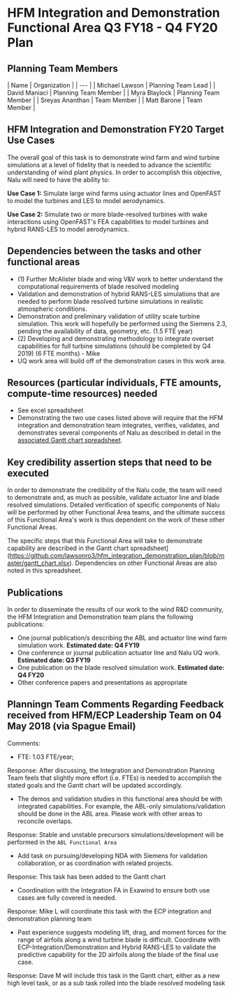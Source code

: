 # HFM Integration and Demonstration Functional Area Q3 FY18 - Q4 FY20 Plan
## Planning Team Members
| Name | Organization |
| --- |
| Michael Lawson | Planning Team Lead |
| David Maniaci | Planning Team Member |
| Myra Blaylock | Planning Team Member |
| Sreyas Ananthan | Team Member |
| Matt Barone | Team Member |

## HFM Integration and Demonstration FY20 Target Use Cases
The overall goal of this task is to demonstrate wind farm and wind turbine simulations at a level of fidelity that is needed to advance the scientific understanding of wind plant physics. In order to accomplish this objective, Nalu will need to have the ability to:

**Use Case 1:** Simulate large wind farms using actuator lines and OpenFAST to model the turbines and LES to model aerodynamics.

**Use Case 2:** Simulate two or more blade-resolved turbines with wake interactions using OpenFAST's FEA capabilities to model  turbines and hybrid RANS-LES to model aerodynamics.

## Dependencies between the tasks and other functional areas
* (1) Further McAlister blade and wing V&V work to better understand the computational requirements of blade resolved modeling
* Validation and demonstration of hybrid RANS-LES simulations that are needed to perform blade resolved turbine simulations in realistic atmospheric conditions.
* Demonstration and preliminary validation of utility scale turbine simulation. This work will hopefully be performed using the Siemens 2.3, pending the availability of data, geometry, etc. (1.5 FTE year)
* (2) Developing and demonstrating methodology to integrate overset capabilities for full turbine simulations (should be completed by Q4 2019) (6 FTE months) - Mike
* UQ work area will build off of the demonstration cases in this work area. 

## Resources (particular individuals, FTE amounts, compute-time resources) needed
* See excel spreadsheet
* Demonstrating the two use cases listed above will require that the HFM integration and demonstration team integrates, verifies, validates, and demonstrates several components of Nalu as described in detail in the [associated Gantt chart spreadsheet](https://github.com/lawsonro3/hfm_integration_demonstration_plan/blob/master/gantt_chart.xlsx).

## Key credibility assertion steps that need to be executed
In order to demonstrate the credibility of the Nalu code, the team will need to demonstrate and, as much as possible, validate actuator line and blade resolved simulations. Detailed verification of specific components of Nalu will be performed by other Functional Area teams, and the ultimate success of this Functional Area's work is thus dependent on the work of these other Functional Areas.

The specific steps that this Functional Area will take to demonstrate capability are described in the Gantt chart spreadsheet](https://github.com/lawsonro3/hfm_integration_demonstration_plan/blob/master/gantt_chart.xlsx). Dependencies on other Functional Areas are also noted in this spreadsheet.

## Publications
In order to disseminate the results of our work to the wind R&D community, the HFM Integration and Demonstration team plans the following publications:
* One journal publication/s describing the ABL and actuator line wind farm simulation work. **Estimated date: Q4 FY19**
* One conference or journal publication actuator line and Nalu UQ work. **Estimated date: Q3 FY19**
* One publication on the blade resolved simulation work. **Estimated date: Q4 FY20**
* Other conference papers and presentations as appropriate

## Planningn Team Comments Regarding Feedback received from HFM/ECP Leadership Team on 04 May 2018 (via Spague Email)
Comments:
* FTE: 1.03 FTE/year;

Response: After discussing, the Integration and Demonstration Planning Team feels that slightly more effort (i.e. FTEs) is needed to accomplish the stated goals and the Gantt chart will be updated accordingly.

* The demos and validation studies in this functional area should be with integrated capabilities. For example, the ABL-only simulations/validation should be done in the ABL area. Please work with other areas to reconcile overlaps.

Response: Stable and unstable precursors simulations/development will be performed in the `ABL Functional Area`

* Add task on pursuing/developing NDA with Siemens for validation collaboration, or as coordination with related projects.

Response: This task has been added to the Gantt chart

* Coordination with the Integration FA in Exawind to ensure both use cases are fully covered is needed.

Response: Mike L will coordinate this task with the ECP integration and demonstration planning team

* Past experience suggests modeling lift, drag, and moment forces for the range of airfoils along a wind turbine blade is difficult. Coordinate with ECP-Integration/Demonstration and Hybrid RANS-LES to validate the predictive capability for the 2D airfoils along the blade of the final use case.

Response: Dave M will include this task in the Gantt chart, either as a new high level task, or as a sub task rolled into the blade resolved modeling task
